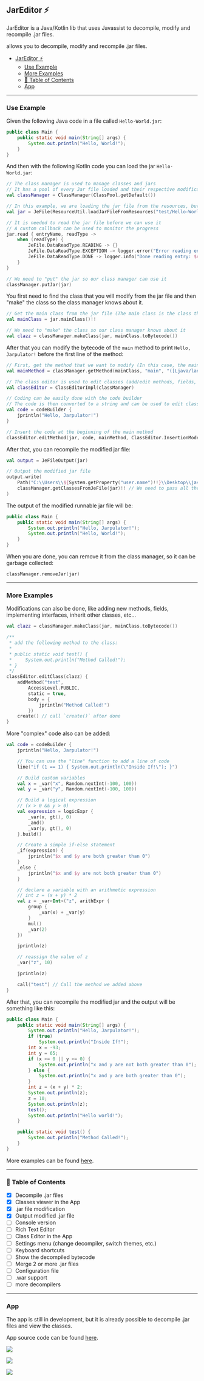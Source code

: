 ## JarEditor ⚡️

JarEditor is a Java/Kotlin lib that uses Javassist to decompile, modify and recompile .jar files.

allows you to decompile, modify and recompile .jar files.

<!-- TOC -->
  * [JarEditor ⚡️](#jareditor-)
    * [Use Example](#use-example)
    * [More Examples](#more-examples)
    * [📝 Table of Contents](#-table-of-contents)
    * [App](#app)
<!-- TOC -->

---

### Use Example

Given the following Java code in a file called `Hello-World.jar`:

```java
public class Main {
    public static void main(String[] args) {
        System.out.println("Hello, World!");
    }
}
```

And then with the following Kotlin code you can load the jar `Hello-World.jar`:

```kotlin
// The class manager is used to manage classes and jars
// It has a pool of every Jar file loaded and their respective modifications
val classManager = ClassManager(ClassPool.getDefault())

// In this example, we are loading the jar file from the resources, but it can be loaded from anywhere
val jar = JeFile(ResourceUtil.loadJarFileFromResources("test/Hello-World.jar"))

// It is needed to read the jar file before we can use it
// A custom callback can be used to monitor the progress
jar.read { entryName, readType ->
    when (readType) {
        JeFile.DataReadType.READING -> {}
        JeFile.DataReadType.EXCEPTION -> logger.error("Error reading entry: $entryName")
        JeFile.DataReadType.DONE -> logger.info("Done reading entry: $entryName")
    }
}

// We need to "put" the jar so our class manager can use it
classManager.putJar(jar)
```

You first need to find the class that you will modify from the jar file and then "make" the class so the class manager
knows about it.

```kotlin
// Get the main class from the jar file (The main class is the class that contains the main method!)
val mainClass = jar.mainClass()!!

// We need to "make" the class so our class manager knows about it
val clazz = classManager.makeClass(jar, mainClass.toBytecode())
```

After that you can modify the bytecode of the `main` method to print `Hello, Jarpulator!` before the first line of the
method:

```kotlin
// First, get the method that we want to modify (In this case, the main method)
val mainMethod = classManager.getMethod(mainClass, "main", "([Ljava/lang/String;)V")!!

// The class editor is used to edit classes (add/edit methods, fields, etc...)
val classEditor = ClassEditorImpl(classManager)

// Coding can be easily done with the code builder
// The code is then converted to a string and can be used to edit classes
val code = codeBuilder {
    jprintln("Hello, Jarpulator!")
}

// Insert the code at the beginning of the main method
classEditor.editMethod(jar, code, mainMethod, ClassEditor.InsertionMode.SOURCE_BEGIN)
```

After that, you can recompile the modified jar file:

```kotlin
val output = JeFileOutput(jar)

// Output the modified jar file
output.write(
    Path("C:\\Users\\${System.getProperty("user.name")!!}\\Desktop\\java-hello-world\\Hello-World-Modified.jar"),
    classManager.getClassesFromJeFile(jar)!! // We need to pass all the edited classes to the output, so they can save the changes
)
```

The output of the modified runnable jar file will be:

```java
public class Main {
    public static void main(String[] args) {
        System.out.println("Hello, Jarpulator!");
        System.out.println("Hello, World!");
    }
}
```

When you are done, you can remove it from the class manager, so it can be garbage collected:

```kotlin
classManager.removeJar(jar)
```

---

### More Examples

Modifications can also be done, like adding new methods, fields, implementing interfaces, inherit other classes, etc...

```kotlin
val clazz = classManager.makeClass(jar, mainClass.toBytecode())

/**
 * add the following method to the class:
 *
 * public static void test() {
 *     System.out.println("Method Called!");
 * }
 */
classEditor.editClass(clazz) {
    addMethod("test",
        AccessLevel.PUBLIC,
        static = true,
        body = {
            jprintln("Method Called!")
        })
    create() // call `create()` after done
}
```

More "complex" code also can be added:

```kotlin
val code = codeBuilder {
    jprintln("Hello, Jarpulator!")

    // You can use the "line" function to add a line of code
    line("if (1 == 1) { System.out.println(\"Inside If!\"); }")

    // Build custom variables
    val x = _var("x", Random.nextInt(-100, 100))
    val y = _var("y", Random.nextInt(-100, 100))

    // Build a logical expression
    // (x > 0 && y > 0)
    val expression = logicExpr {
        _var(x, gt(), 0)
        _and()
        _var(y, gt(), 0)
    }.build()

    // Create a simple if-else statement
    _if(expression) {
        jprintln("$x and $y are both greater than 0")
    }
    _else {
        jprintln("$x and $y are not both greater than 0")
    }

    // declare a variable with an arithmetic expression
    // int z = (x + y) * 2
    val z = _var<Int>("z", arithExpr {
        group {
            _var(x) + _var(y)
        }
        mul()
        _var(2)
    })

    jprintln(z)

    // reassign the value of z
    _var("z", 10)

    jprintln(z)

    call("test") // Call the method we added above
}
```

After that, you can recompile the modified jar and the output will be something like this:

```java
public class Main {
    public static void main(String[] args) {
        System.out.println("Hello, Jarpulator!");
        if (true)
            System.out.println("Inside If!");
        int x = -93;
        int y = 65;
        if (x <= 0 || y <= 0) {
            System.out.println("x and y are not both greater than 0");
        } else {
            System.out.println("x and y are both greater than 0");
        }
        int z = (x + y) * 2;
        System.out.println(z);
        z = 10;
        System.out.println(z);
        test();
        System.out.println("Hello world!");
    }

    public static void test() {
        System.out.println("Method Called!");
    }
}
```

More examples can be found [here](src/test/kotlin/ClassEditorTest.kt).

---

### 📝 Table of Contents

- [x] Decompile .jar files
- [x] Classes viewer in the App
- [x] .jar file modification
- [x] Output modified .jar file
- [ ] Console version
- [ ] Rich Text Editor
- [ ] Class Editor in the App
- [ ] Settings menu (change decompiler, switch themes, etc.)
- [ ] Keyboard shortcuts
- [ ] Show the decompiled bytecode
- [ ] Merge 2 or more .jar files
- [ ] Configuration file
- [ ] .war support
- [ ] more decompilers

---

### App

The app is still in development, but it is already possible to decompile .jar files and view the classes.

App source code can be found [here](src/main/java/me/ex4ltado/jareditor/app).

![](/images/EmptyGUI.png)

![](/images/DecompiledJar.png)

![](/images/ModifiedJar.png)